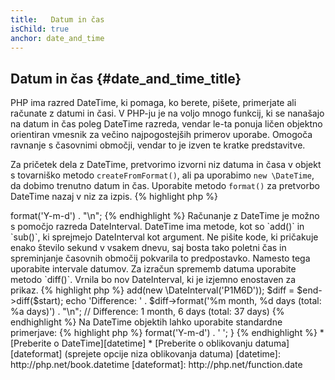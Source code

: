 ```yaml
---
title:   Datum in čas
isChild: true
anchor: date_and_time
---
```


## Datum in čas {#date_and_time_title}

PHP ima razred DateTime, ki pomaga, ko berete, pišete, primerjate ali računate z datumi in časi. V PHP-ju je na voljo
mnogo funkcij, ki se nanašajo na datum in čas poleg DateTime razreda, vendar le-ta ponuja ličen objektno orientiran
vmesnik za večino najpogostejših primerov uporabe. Omogoča ravnanje s časovnimi območji, vendar to je izven te kratke predstavitve.

Za pričetek dela z DateTime, pretvorimo izvorni niz datuma in časa v objekt s tovarniško metodo `createFromFormat()`,
ali pa uporabimo `new \DateTime`, da dobimo trenutno datum in čas. Uporabite metodo `format()` za pretvorbo DateTime nazaj
v niz za izpis.
{% highlight php %}
<?php
$raw = '22. 11. 1968';
$start = \DateTime::createFromFormat('d. m. Y', $raw);

echo 'Start date: ' . $start->format('Y-m-d') . "\n";
{% endhighlight %}

Računanje z DateTime je možno s pomočjo razreda DateInterval. DateTime ima metode, kot so `add()` in `sub()`, ki
sprejmejo DateInterval kot argument. Ne pišite kode, ki pričakuje enako število sekund v vsakem dnevu, saj bosta tako
poletni čas in spreminjanje časovnih območij pokvarila to predpostavko. Namesto tega uporabite intervale datumov. Za izračun
sprememb datuma uporabite metodo `diff()`. Vrnila bo nov DateInterval, ki je izjemno enostaven za prikaz.
{% highlight php %}
<?php
// create a copy of $start and add one month and 6 days
$end = clone $start;
$end->add(new \DateInterval('P1M6D'));

$diff = $end->diff($start);
echo 'Difference: ' . $diff->format('%m month, %d days (total: %a days)') . "\n";
// Difference: 1 month, 6 days (total: 37 days)
{% endhighlight %}

Na DateTime objektih lahko uporabite standardne primerjave:
{% highlight php %}
<?php
if ($start < $end) {
    echo "Start is before end!\n";
}
{% endhighlight %}

Zadnji primer demonstrira razred DatePeriod. Uporabljen je za iteracijo nad ponavljajočimi se dogodki. Vzame lahko dva
DateTime objekta, začetek in konec ter interval za katerega vrne vse vmesne dogodke.
{% highlight php %}
<?php
// output all thursdays between $start and $end
$periodInterval = \DateInterval::createFromDateString('first thursday');
$periodIterator = new \DatePeriod($start, $periodInterval, $end, \DatePeriod::EXCLUDE_START_DATE);
foreach ($periodIterator as $date) {
    // output each date in the period
    echo $date->format('Y-m-d') . ' ';
}
{% endhighlight %}

* [Preberite o DateTime][datetime]
* [Preberite o oblikovanju datuma][dateformat] (sprejete opcije niza oblikovanja datuma)

[datetime]: http://php.net/book.datetime
[dateformat]: http://php.net/function.date
